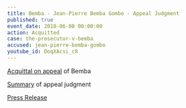 ```yaml
---
title: Bemba - Jean-Pierre Bemba Gombo - Appeal Judgment
published: true
event_date: 2018-06-08 00:00:00
action: Acquitted
case: the-prosecutor-v-bemba
accused: jean-pierre-bemba-gombo
youtube_id: DoqXAcsi_c8
---
```


[Acquittal on appeal](https://www.icc-cpi.int/CourtRecords/CR2018_02984.PDF)&nbsp;of Bemba

[Summary](https://www.icc-cpi.int/itemsDocuments/180608-bemba-judgment-summary.pdf) of appeal judgment

[Press Release](https://www.icc-cpi.int/Pages/item.aspx?name=pr1390)